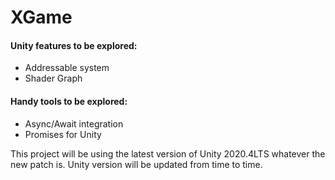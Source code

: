 # XGame
#### Unity features to be explored:
- Addressable system
- Shader Graph

#### Handy tools to be explored:
- Async/Await integration
- Promises for Unity


This project will be using the latest version of Unity 2020.4LTS whatever the new patch is. Unity version will be updated from time to time.

